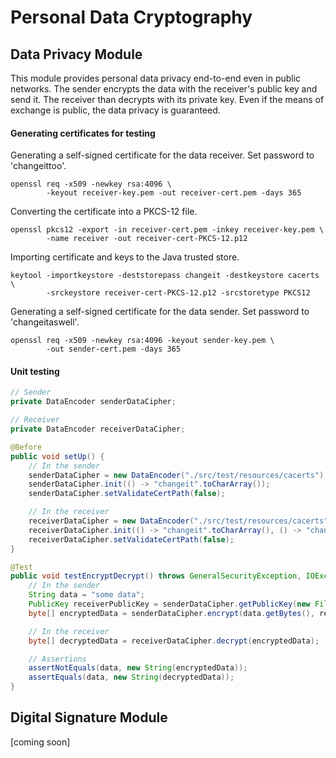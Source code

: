 # Personal Data Cryptography

## Data Privacy Module

This module provides personal data privacy end-to-end even in public networks.
The sender encrypts the data with the receiver's public key and send it. The receiver than decrypts with its private key.
Even if the means of exchange is public, the data privacy is guaranteed. 

#### Generating certificates for testing

Generating a self-signed certificate for the data receiver. Set password to 'changeittoo'.
```console
openssl req -x509 -newkey rsa:4096 \
        -keyout receiver-key.pem -out receiver-cert.pem -days 365 
```
Converting the certificate into a PKCS-12 file.
```console
openssl pkcs12 -export -in receiver-cert.pem -inkey receiver-key.pem \
        -name receiver -out receiver-cert-PKCS-12.p12 
```
Importing certificate and keys to the Java trusted store.
```console
keytool -importkeystore -deststorepass changeit -destkeystore cacerts \
        -srckeystore receiver-cert-PKCS-12.p12 -srcstoretype PKCS12 
```

Generating a self-signed certificate for the data sender. Set password to 'changeitaswell'.
```console
openssl req -x509 -newkey rsa:4096 -keyout sender-key.pem \
        -out sender-cert.pem -days 365
```
#### Unit testing
```Java
// Sender
private DataEncoder senderDataCipher;

// Receiver
private DataEncoder receiverDataCipher;

@Before
public void setUp() {
    // In the sender    
    senderDataCipher = new DataEncoder("./src/test/resources/cacerts");
    senderDataCipher.init(() -> "changeit".toCharArray());
    senderDataCipher.setValidateCertPath(false);

    // In the receiver
    receiverDataCipher = new DataEncoder("./src/test/resources/cacerts", "receiver");
    receiverDataCipher.init(() -> "changeit".toCharArray(), () -> "changeittoo".toCharArray());
    receiverDataCipher.setValidateCertPath(false);
}

@Test
public void testEncryptDecrypt() throws GeneralSecurityException, IOException {
    // In the sender
    String data = "some data";
    PublicKey receiverPublicKey = senderDataCipher.getPublicKey(new FileInputStream("./src/test/resources/receiver.pem"));
    byte[] encryptedData = senderDataCipher.encrypt(data.getBytes(), receiverPublicKey);

    // In the receiver
    byte[] decryptedData = receiverDataCipher.decrypt(encryptedData);

    // Assertions
    assertNotEquals(data, new String(encryptedData));
    assertEquals(data, new String(decryptedData));
}
```

## Digital Signature Module
[coming soon]
